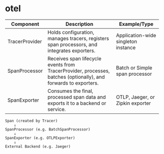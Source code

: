 # otel

| Component      | Description                                                                                                     | Example/Type                        |
| -------------- | --------------------------------------------------------------------------------------------------------------- | ----------------------------------- |
| TracerProvider | Holds configuration, manages tracers, registers span processors, and integrates exporters.                      | Application-wide singleton instance |
| SpanProcessor  | Receives span lifecycle events from TracerProvider, processes, batches (optionally), and forwards to exporters. | Batch or Simple span processor      |
| SpanExporter   | Consumes the final, processed span data and exports it to a backend or service.                                 | OTLP, Jaeger, or Zipkin exporter    |

```
Span (created by Tracer)
    ↓
SpanProcessor (e.g. BatchSpanProcessor)
    ↓
SpanExporter (e.g. OTLPExporter)
    ↓
External Backend (e.g. Jaeger)
```
